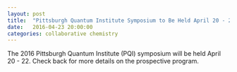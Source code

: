 ```yaml
---
layout: post
title:  "Pittsburgh Quantum Institute Symposium to Be Held April 20 - 22, 2016"
date:   2016-04-23 20:00:00
categories: collaborative chemistry
---
```

The 2016 Pittsburgh Quantum Institute (PQI) symposium will be held April 20 - 22. Check back for more details on the
prospective program. 
